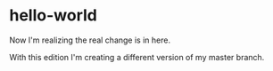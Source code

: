# hello-world
Now I'm realizing the real change is in here.

With this edition I'm creating a different version of my master branch. 
